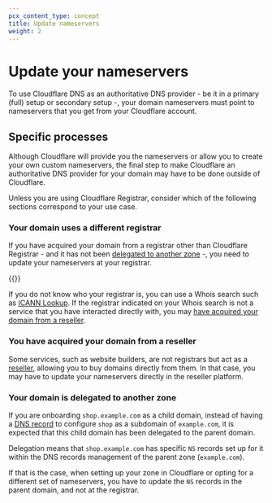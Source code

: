 ```yaml
---
pcx_content_type: concept
title: Update nameservers
weight: 2
---
```


# Update your nameservers

To use Cloudflare DNS as an authoritative DNS provider - be it in a primary (full) setup or secondary setup -, your domain nameservers must point to nameservers that you get from your Cloudflare account.

## Specific processes

Although Cloudflare will provide you the nameservers or allow you to create your own custom nameservers, the final step to make Cloudflare an authoritative DNS provider for your domain may have to be done outside of Cloudflare.

Unless you are using Cloudflare Registrar, consider which of the following sections correspond to your use case.

### Your domain uses a different registrar

If you have acquired your domain from a registrar other than Cloudflare Registrar - and it has not been [delegated to another zone](#your-domain-is-delegated-to-another-zone) -, you need to update your nameservers at your registrar.

{{<render file="_ns-update-providers.md">}}

If you do not know who your registrar is, you can use a Whois search such as [ICANN Lookup](https://lookup.icann.org/). If the registrar indicated on your Whois search is not a service that you have interacted directly with, you may [have acquired your domain from a reseller](#you-have-acquired-your-domain-from-a-reseller).

### You have acquired your domain from a reseller

Some services, such as website builders, are not registrars but act as a [reseller](https://www.icann.org/resources/pages/reseller-2013-05-03-en), allowing you to buy domains directly from them. In that case, you may have to update your nameservers directly in the reseller platform.

### Your domain is delegated to another zone

If you are onboarding `shop.example.com` as a child domain, instead of having a [DNS record](/dns/manage-dns-records/how-to/create-subdomain/) to configure `shop` as a subdomain of `example.com`, it is expected that this child domain has been delegated to the parent domain.

Delegation means that `shop.example.com` has specific `NS` records set up for it within the DNS records management of the parent zone (`example.com`).

If that is the case, when setting up your zone in Cloudflare or opting for a different set of nameservers, you have to update the `NS` records in the parent domain, and not at the registrar.


<!--- suggested outline from Content Strategy previous work

1. Where to change your nameservers
  registrar vs reseller
  registrar of this domain or parent domain
2. What to change based on your DNS setup
  full setup
  secondary
  multi-provider
  hidden primary
  other setups?
3. How to change your nameservers
  the existing per-provider instructions on Full setup docs

--->